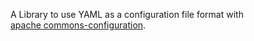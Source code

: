 A Library to use YAML as a configuration file format with  
[apache commons-configuration](https://commons.apache.org/proper/commons-configuration/).